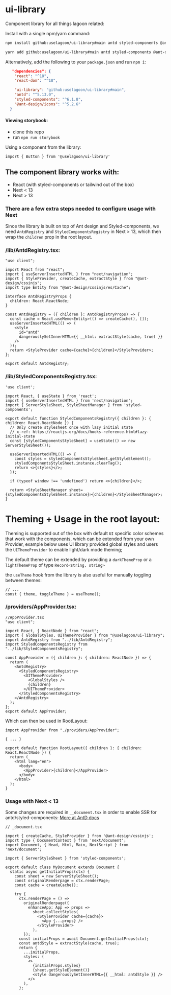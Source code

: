 # ui-library

Component library for all things lagoon related:

Install with a single npm/yarn command:

```bash
npm install github:uselagoon/ui-library#main antd styled-components @ant-design/icons
```

```bash
yarn add github:uselagoon/ui-library#main antd styled-components @ant-design/icons
```

Alternatively, add the following to your `package.json` and run `npm i`:
```json
   "dependencies": {
    "react": "^18",
    "react-dom": "^18",

    "ui-library": "github:uselagoon/ui-library#main",
    "antd": "^5.13.0",
    "styled-components": "^6.1.8",
    "@ant-design/icons": "^5.2.6"
  }

```

#### Viewing storybook:
* clone this repo
* run `npm run storybook`

Using a component from the library:

```tsx
import { Button } from '@uselagoon/ui-library'
```


## The component library works with:
- React (with styled-components or tailwind out of the box)
- Next < 13
- Next > 13

### There are a few extra steps needed to configure usage with Next

Since the library is built on top of Ant design and Styled-components, we need `AntdRegistry` and `StyledComponentsRegistry` in Next > 13, which then wrap the `children` prop in the root layout.



### /lib/AntdRegistry.tsx:
```tsx
"use client";

import React from "react";
import { useServerInsertedHTML } from "next/navigation";
import { StyleProvider, createCache, extractStyle } from "@ant-design/cssinjs";
import type Entity from "@ant-design/cssinjs/es/Cache";

interface AntdRegistryProps {
  children: React.ReactNode;
}

const AntdRegistry = ({ children }: AntdRegistryProps) => {
  const cache = React.useMemo<Entity>(() => createCache(), []);
  useServerInsertedHTML(() => (
    <style
      id="antd"
      dangerouslySetInnerHTML={{ __html: extractStyle(cache, true) }}
    />
  ));
  return <StyleProvider cache={cache}>{children}</StyleProvider>;
};

export default AntdRegistry;
```
### /lib/StyledComponentsRegistry.tsx:
```tsx
'use client';

import React, { useState } from 'react';
import { useServerInsertedHTML } from 'next/navigation';
import { ServerStyleSheet, StyleSheetManager } from 'styled-components';

export default function StyledComponentsRegistry({ children }: { children: React.ReactNode }) {
  // Only create stylesheet once with lazy initial state
  // x-ref: https://reactjs.org/docs/hooks-reference.html#lazy-initial-state
  const [styledComponentsStyleSheet] = useState(() => new ServerStyleSheet());

  useServerInsertedHTML(() => {
    const styles = styledComponentsStyleSheet.getStyleElement();
    styledComponentsStyleSheet.instance.clearTag();
    return <>{styles}</>;
  });

  if (typeof window !== 'undefined') return <>{children}</>;

  return <StyleSheetManager sheet={styledComponentsStyleSheet.instance}>{children}</StyleSheetManager>;
}
```
# Theming + Usage in the root layout:

Theming is supported out of the box with default `UI` specific color schemes that work with the components, which can be extended from your own Provider, example below uses UI library provided global styles and users the `UIThemeProvider` to enable light/dark mode theming;

The default theme can be extended by providing a `darkThemeProp` or a `lightThemeProp` of type   `Record<string, string> `

the `useTheme` hook from the library is also useful for manually toggling between themes:
```tsx
// ...  
const { theme, toggleTheme } = useTheme();
```

### /providers/AppProvider.tsx:
```tsx
//AppProvider.tsx
"use client";

import React, { ReactNode } from "react";
import { GlobalStyles, UIThemeProvider } from "@uselagoon/ui-library";
import AntdRegistry from "../lib/AntdRegistry";
import StyledComponentsRegistry from "../lib/StyledComponentsRegistry";

const AppProvider = ({ children }: { children: ReactNode }) => {
  return (
    <AntdRegistry>
      <StyledComponentsRegistry>
        <UIThemeProvider>
          <GlobalStyles />
          {children}
        </UIThemeProvider>
      </StyledComponentsRegistry>
    </AntdRegistry>
  );
};
export default AppProvider;
```
Which can then be used in RootLayout:

```tsx
import AppProvider from "./providers/AppProvider";

{ ... }

export default function RootLayout({ children }: { children: React.ReactNode }) {
  return (
    <html lang="en">
      <body>
        <AppProvider>{children}</AppProvider>
      </body>
    </html>
  );
}

```

### Usage with Next < 13
Some changes are required in `__document.tsx` in order to enable SSR for antd/styled-components:
[More at AntD docs](https://ant.design/docs/react/server-side-rendering#extract-on-demand)

```tsx
// _document.tsx

import { createCache, StyleProvider } from '@ant-design/cssinjs';
import type { DocumentContext } from 'next/document';
import Document, { Head, Html, Main, NextScript } from 'next/document';

import { ServerStyleSheet } from 'styled-components';

export default class MyDocument extends Document {
  static async getInitialProps(ctx) {
    const sheet = new ServerStyleSheet();
    const originalRenderpage = ctx.renderPage;
    const cache = createCache();

    try {
      ctx.renderPage = () =>
        originalRenderpage({
          enhanceApp: App => props =>
            sheet.collectStyles(
              <StyleProvider cache={cache}>
                <App {...props} />
              </StyleProvider>
            ),
        });
      const initialProps = await Document.getInitialProps(ctx);
      const antdStyle = extractStyle(cache, true);
      return {
        ...initialProps,
        styles: (
          <>
            {initialProps.styles}
            {sheet.getStyleElement()}
            <style dangerouslySetInnerHTML={{ __html: antdStyle }} />
          </>
        ),
      };
```


